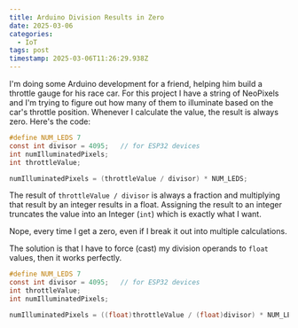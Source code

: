 ```yaml
---
title: Arduino Division Results in Zero
date: 2025-03-06
categories:
  - IoT
tags: post
timestamp: 2025-03-06T11:26:29.938Z
---
```


I'm doing some Arduino development for a friend, helping him build a throttle gauge for his race car. For this project I have a string of NeoPixels and I'm trying to figure out how many of them to illuminate based on the car's throttle position. Whenever I calculate the value, the result is always zero.  Here's the code:

```c
#define NUM_LEDS 7
const int divisor = 4095;   // for ESP32 devices
int numIlluminatedPixels;
int throttleValue;

numIlluminatedPixels = (throttleValue / divisor) * NUM_LEDS;
```

The result of `throttleValue / divisor` is always a fraction and multiplying that result by an integer results in a float. Assigning the result to an integer truncates the value into an Integer (`int`) which is exactly what I want.

Nope, every time I get a zero, even if I break it out into multiple calculations. 

The solution is that I have to force (cast) my division operands to `float` values, then it works perfectly.

```c
#define NUM_LEDS 7
const int divisor = 4095;   // for ESP32 devices
int throttleValue;
int numIlluminatedPixels;

numIlluminatedPixels = ((float)throttleValue / (float)divisor) * NUM_LEDS;
```
